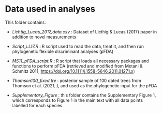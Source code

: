 # Data used in analyses

This folder contains:

- _Lichtig_Lucas_2017_data.csv_ : Dataset of Licthig & Lucas (2017) paper in addition to novel measurements

- _Script_LL17.R_ : R script used to read the data, treat it, and then run phylogenetic flexible discriminant analyses (pFDA)

- _MS11_pFDA_script.R_ : R script that loads all necessary packages and functions to perform pFDA (retrieved and modified from Motani & Schmitz 2011, https://doi.org/10.1111/j.1558-5646.2011.01271.x)

- _Thomson100_fixed.tre_ : posterior sample of 100 dated trees from Thomson et al. (2021, ), and used as the phylogenetic input for the pFDA

- _Supplementary_Figure_ : this folder contains the Supplementary Figure 1, which corresponds to Figure 1 in the main text with all data points labelled for each species
